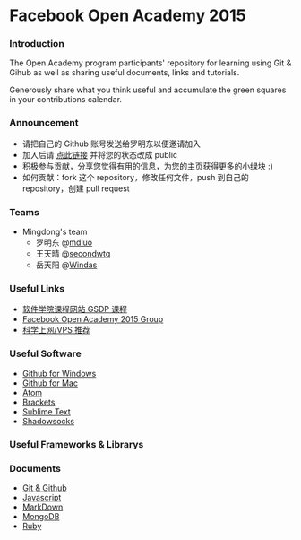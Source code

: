 # Facebook Open Academy 2015

### Introduction

The Open Academy program participants' repository for learning using Git & Gihub as well as sharing useful documents, links and tutorials.

Generously share what you think useful and accumulate the green squares in your contributions calendar.

### Announcement

* 请把自己的 Github 账号发送给罗明东以便邀请加入
* 加入后请 [点此链接](https://github.com/orgs/scuol/people) 并将您的状态改成 public
* 积极参与贡献，分享您觉得有用的信息，为您的主页获得更多的小绿块 :)
* 如何贡献：fork 这个 repository，修改任何文件，push 到自己的 repository，创建 pull request

### Teams

* Mingdong's team
  * 罗明东 @[mdluo](https://github.com/mdluo)
  * 王天晴 @[secondwtq](https://github.com/secondwtq)
  * 岳天阳 @[Windas](https://github.com/Windas)

### Useful Links

* [软件学院课程网站 GSDP 课程](http://swjx.scu.edu.cn/moodle/course/view.php?id=6322)
* [Facebook Open Academy 2015 Group](https://www.facebook.com/groups/1382084198753265/)
* [科学上网/VPS 推荐](https://www.digitalocean.com/?refcode=e3acd48547b7)

### Useful Software

* [Github for Windows](https://windows.github.com/)
* [Github for Mac](https://mac.github.com/)
* [Atom](https://atom.io/)
* [Brackets](https://atom.io/)
* [Sublime Text](http://www.sublimetext.com/3)
* [Shadowsocks](http://shadowsocks.org/)

### Useful Frameworks & Librarys


### Documents

* [Git & Github](https://github.com/scuol/open-academy-2015/blob/master/document/git.md)
* [Javascript](https://github.com/scuol/open-academy-2015/blob/master/document/javascript.md)
* [MarkDown](https://github.com/scuol/open-academy-2015/blob/master/document/markdown.md)
* [MongoDB](https://github.com/scuol/open-academy-2015/blob/master/document/mongodb.md)
* [Ruby](https://github.com/scuol/open-academy-2015/blob/master/document/ruby.md)
